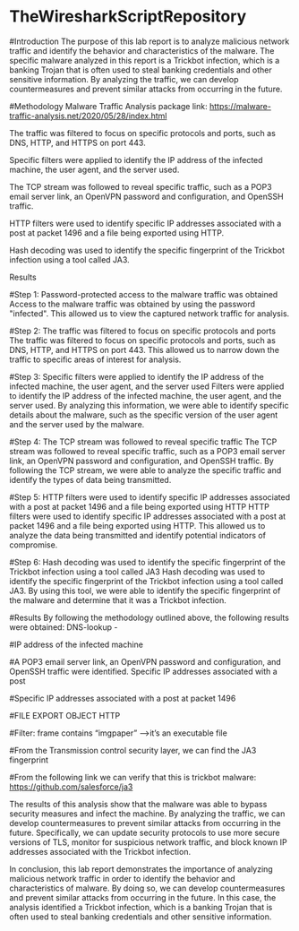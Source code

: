 # TheWiresharkScriptRepository
#Introduction
The purpose of this lab report is to analyze malicious network traffic and identify the behavior and characteristics of the malware. The specific malware analyzed in this report is a Trickbot infection, which is a banking Trojan that is often used to steal banking credentials and other sensitive information. By analyzing the traffic, we can develop countermeasures and prevent similar attacks from occurring in the future.


#Methodology
Malware Traffic Analysis package link: https://malware-traffic-analysis.net/2020/05/28/index.html 

The traffic was filtered to focus on specific protocols and ports, such as DNS, HTTP, and HTTPS on port 443.

Specific filters were applied to identify the IP address of the infected machine, the user agent, and the server used.

The TCP stream was followed to reveal specific traffic, such as a POP3 email server link, an OpenVPN password and configuration, and OpenSSH traffic.
	
HTTP filters were used to identify specific IP addresses associated with a post at packet 1496 and a file being exported using HTTP.
	
Hash decoding was used to identify the specific fingerprint of the Trickbot infection using a tool called JA3.

Results

#Step 1: Password-protected access to the malware traffic was obtained
Access to the malware traffic was obtained by using the password "infected". This allowed us to view the captured network traffic for analysis.

#Step 2: The traffic was filtered to focus on specific protocols and ports
The traffic was filtered to focus on specific protocols and ports, such as DNS, HTTP, and HTTPS on port 443. This allowed us to narrow down the traffic to specific areas of interest for analysis.

#Step 3: Specific filters were applied to identify the IP address of the infected machine, the user agent, and the server used
Filters were applied to identify the IP address of the infected machine, the user agent, and the server used. By analyzing this information, we were able to identify specific details about the malware, such as the specific version of the user agent and the server used by the malware.

#Step 4: The TCP stream was followed to reveal specific traffic
The TCP stream was followed to reveal specific traffic, such as a POP3 email server link, an OpenVPN password and configuration, and OpenSSH traffic. By following the TCP stream, we were able to analyze the specific traffic and identify the types of data being transmitted.

#Step 5: HTTP filters were used to identify specific IP addresses associated with a post at packet 1496 and a file being exported using HTTP
HTTP filters were used to identify specific IP addresses associated with a post at packet 1496 and a file being exported using HTTP. This allowed us to analyze the data being transmitted and identify potential indicators of compromise.

#Step 6: Hash decoding was used to identify the specific fingerprint of the Trickbot infection using a tool called JA3
Hash decoding was used to identify the specific fingerprint of the Trickbot infection using a tool called JA3. By using this tool, we were able to identify the specific fingerprint of the malware and determine that it was a Trickbot infection.

#Results
By following the methodology outlined above, the following results were obtained:
DNS-lookup -
 

#IP address of the infected machine
 
#A POP3 email server link, an OpenVPN password and configuration, and OpenSSH traffic were identified.
Specific IP addresses associated with a post
 
#Specific IP addresses associated with a post at packet 1496

#FILE EXPORT OBJECT HTTP 

#Filter: frame contains “imgpaper” -->it’s an executable file
 

#From the Transmission control security layer, we can find the JA3 fingerprint  
 
#From the following link we can verify that this is trickbot malware: https://github.com/salesforce/ja3
 
The results of this analysis show that the malware was able to bypass security measures and infect the machine. By analyzing the traffic, we can develop countermeasures to prevent similar attacks from occurring in the future. Specifically, we can update security protocols to use more secure versions of TLS, monitor for suspicious network traffic, and block known IP addresses associated with the Trickbot infection.

In conclusion, this lab report demonstrates the importance of analyzing malicious network traffic in order to identify the behavior and characteristics of malware. By doing so, we can develop countermeasures and prevent similar attacks from occurring in the future. In this case, the analysis identified a Trickbot infection, which is a banking Trojan that is often used to steal banking credentials and other sensitive information.
